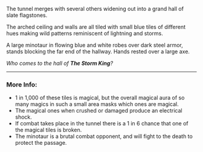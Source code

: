 The tunnel merges with several others widening out into a grand hall of slate flagstones.

The arched ceiling and walls are all tiled with small blue tiles of different hues making wild patterns reminiscent of lightning and storms.

A large minotaur in flowing blue and white robes over dark steel armor, stands blocking the far end of the hallway. 
Hands rested over a large axe.

*Who comes to the hall of **The Storm King**?*

---

### More Info:

* 1 in 1,000 of these tiles is magical, but the overall magical aura of so many magics in such a small area masks which ones are magical.
* The magical ones when crushed or damaged produce an electrical shock. 
* If combat takes place in the tunnel there is a 1 in 6 chance that one of the magical tiles is broken.
* The minotaur is a brutal combat opponent, and will fight to the death to protect the passage.

